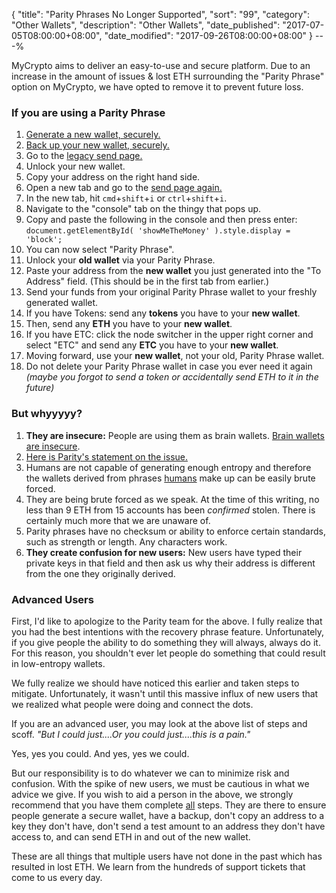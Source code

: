 {
 "title": "Parity Phrases No Longer Supported",
 "sort": "99",
 "category": "Other Wallets",
 "description": "Other Wallets",
 "date_published": "2017-07-05T08:00:00+08:00",
 "date_modified": "2017-09-26T08:00:00+08:00"
}
---%

MyCrypto aims to deliver an easy-to-use and secure platform. Due to an increase in the amount of issues & lost ETH surrounding the "Parity Phrase" option on MyCrypto, we have opted to remove it to prevent future loss.

### If you are using a Parity Phrase

1.   [Generate a new wallet, securely. ](https://support.mycrypto.com/getting-started/creating-a-new-wallet-on-mycrypto.html)
2.   [Back up your new wallet, securely.](https://support.mycrypto.com/getting-started/backing-up-your-new-wallet.html)
3.   Go to the [legacy send page.](https://legacy.mycrypto.com/#send-transaction)
4.   Unlock your new wallet.
5.   Copy your address on the right hand side.
6.   Open a new tab and go to the [send page again.](https://legacy.mycrypto.com/#send-transaction)
7.   In the new tab, hit `cmd`+`shift`+`i` or `ctrl`+`shift`+`i`.
8.   Navigate to the "console" tab on the thingy that pops up.
9.   Copy and paste the following in the console and then press enter: `document.getElementById( 'showMeTheMoney' ).style.display = 'block';`
10.  You can now select "Parity Phrase".
11.  Unlock your **old wallet** via your Parity Phrase.
12.  Paste your address from the **new wallet** you just generated into the "To Address" field. (This should be in the first tab from earlier.)
13.  Send your funds from your original Parity Phrase wallet to your freshly generated wallet.
14.  If you have Tokens: send any **tokens** you have to your **new wallet**.
15.  Then, send any **ETH** you have to your **new wallet**.
16.  If you have ETC: click the node switcher in the upper right corner and select "ETC" and send any **ETC** you have to your **new wallet**.
17.  Moving forward, use your **new wallet**, not your old, Parity Phrase wallet.
18.  Do not delete your Parity Phrase wallet in case you ever need it again _(maybe you forgot to send a token or accidentally send ETH to it in the future)_


### But whyyyyy?

1.  **They are insecure:** People are using them as brain wallets. [Brain wallets are insecure](https://www.reddit.com/r/ethereum/comments/45y8m7/brain_wallets_are_now_generally_shunned_by/).
2.  [Here is Parity's statement on the issue.](https://blog.ethcore.io/restoring-blank-seed-phrase/)
3.  Humans are not capable of generating enough entropy and therefore the wallets derived from phrases <span style="text-decoration: underline;">humans</span> make up can be easily brute forced.
4.  They are being brute forced as we speak. At the time of this writing, no less than 9 ETH from 15 accounts has been _confirmed_ stolen. There is certainly much more that we are unaware of.
5.  Parity phrases have no checksum or ability to enforce certain standards, such as strength or length. Any characters work.
6.  **They create confusion for new users:** New users have typed their private keys in that field and then ask us why their address is different from the one they originally derived.


### Advanced Users

First, I'd like to apologize to the Parity team for the above. I fully realize that you had the best intentions with the recovery phrase feature. Unfortunately, if you give people the ability to do something they will always, always do it. For this reason, you shouldn't ever let people do something that could result in low-entropy wallets.

We fully realize we should have noticed this earlier and taken steps to mitigate. Unfortunately, it wasn't until this massive influx of new users that we realized what people were doing and connect the dots.

If you are an advanced user, you may look at the above list of steps and scoff. _"But I could just....Or you could just....this is a pain."_

Yes, yes you could. And yes, yes we could.

But our responsibility is to do whatever we can to minimize risk and confusion. With the spike of new users, we must be cautious in what we advice we give. If you wish to aid a person in the above, we strongly recommend that you have them complete <span style="text-decoration: underline;">all</span> steps. They are there to ensure people generate a secure wallet, have a backup, don't copy an address to a key they don't have, don't send a test amount to an address they don't have access to, and can send ETH in and out of the new wallet.

These are all things that multiple users have not done in the past which has resulted in lost ETH. We learn from the hundreds of support tickets that come to us every day.
